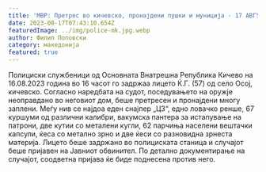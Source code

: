 ```yaml
---
title: 'МВР: Претрес во кичевско, пронајдени пушки и муниција - 17 АВГУСТ 2023'
date: 2023-08-17T07:43:10.654Z
featuredImage: ../img/police-mk.jpg.webp
author: Филип Поповски
category: македонија
featured: true
---
```

Полициски службеници од Основната Внатрешна Република Кичево на 16.08.2023 година во 16 часот го задржаа лицето Ќ.Г. (57) од село Осој, кичевско.
Согласно наредбата на судот, поседувањето на оружје неоправдано во неговиот дом, беше претресен и пронајдени многу заплени. Меѓу нив се најдоа еден снајпер „ЦЗ“, едно ловачко ренше, 67 куршуми од различни калибри, вакумска пантера за истапување  на патрони, две кутии со металени кугли, 62 парчиња населени вештачки капсули, ќеса со метално зрно и две ќеси со разновидна зрнеста материја.
Лицето беше задржано во полициската станица и случајот беше пријавен на Јавниот обвинител. По детално документирање на случајот, соодветна пријава ќе биде поднесена против него.
